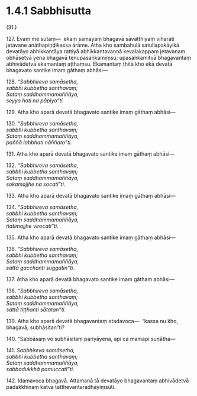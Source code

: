 # 1.4.1 Sabbhisutta

(31.)

127\. Evaṃ me sutaṃ—  ekaṃ samayaṃ bhagavā sāvatthiyaṃ viharati jetavane anāthapiṇḍikassa ārāme. Atha kho sambahulā satullapakāyikā devatāyo abhikkantāya rattiyā abhikkantavaṇṇā kevalakappaṃ jetavanaṃ obhāsetvā yena bhagavā tenupasaṅkamiṃsu; upasaṅkamitvā bhagavantaṃ abhivādetvā ekamantaṃ aṭṭhaṃsu. Ekamantaṃ ṭhitā kho ekā devatā bhagavato santike imaṃ gāthaṃ abhāsi—

128\. _“Sabbhireva samāsetha,_  
_sabbhi kubbetha santhavaṃ;_  
_Sataṃ saddhammamaññāya,_  
_seyyo hoti na pāpiyo”ti._  

129\. Atha kho aparā devatā bhagavato santike imaṃ gāthaṃ abhāsi—

130\. _“Sabbhireva samāsetha,_  
_sabbhi kubbetha santhavaṃ;_  
_Sataṃ saddhammamaññāya,_  
_paññā labbhati nāññato”ti._  

131\. Atha kho aparā devatā bhagavato santike imaṃ gāthaṃ abhāsi—

132\. _“Sabbhireva samāsetha,_  
_sabbhi kubbetha santhavaṃ;_  
_Sataṃ saddhammamaññāya,_  
_sokamajjhe na socatī”ti._  

133\. Atha kho aparā devatā bhagavato santike imaṃ gāthaṃ abhāsi—

134\. _“Sabbhireva samāsetha,_  
_sabbhi kubbetha santhavaṃ;_  
_Sataṃ saddhammamaññāya,_  
_ñātimajjhe virocatī”ti._  

135\. Atha kho aparā devatā bhagavato santike imaṃ gāthaṃ abhāsi—

136\. _“Sabbhireva samāsetha,_  
_sabbhi kubbetha santhavaṃ;_  
_Sataṃ saddhammamaññāya,_  
_sattā gacchanti suggatin”ti._  

137\. Atha kho aparā devatā bhagavato santike imaṃ gāthaṃ abhāsi—

138\. _“Sabbhireva samāsetha,_  
_sabbhi kubbetha santhavaṃ;_  
_Sataṃ saddhammamaññāya,_  
_sattā tiṭṭhanti sātatan”ti._  

139\. Atha kho aparā devatā bhagavantaṃ etadavoca—  “kassa nu kho, bhagavā, subhāsitan”ti?

140\. “Sabbāsaṃ vo subhāsitaṃ pariyāyena, api ca mamapi suṇātha—

141\. _Sabbhireva samāsetha,_  
_sabbhi kubbetha santhavaṃ;_  
_Sataṃ saddhammamaññāya,_  
_sabbadukkhā pamuccatī”ti._  

142\. Idamavoca bhagavā. Attamanā tā devatāyo bhagavantaṃ abhivādetvā padakkhiṇaṃ katvā tatthevantaradhāyiṃsūti.
